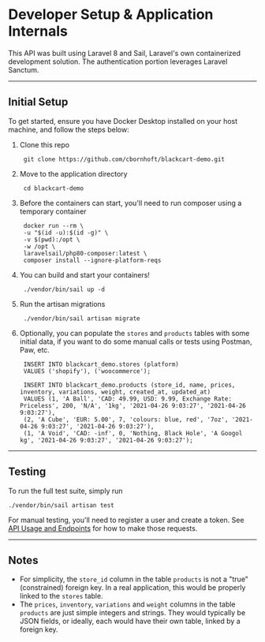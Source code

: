 # Developer Setup & Application Internals

This API was built using Laravel 8 and Sail, Laravel's own containerized development
solution. The authentication portion leverages Laravel Sanctum.

---

## Initial Setup

To get started, ensure you have Docker Desktop installed on your host
machine, and follow the steps below:

1. Clone this repo

        git clone https://github.com/cbornhoft/blackcart-demo.git

1. Move to the application directory

        cd blackcart-demo

1. Before the containers can start, you'll need to run composer using a temporary
container

        docker run --rm \
        -u "$(id -u):$(id -g)" \
        -v $(pwd):/opt \
        -w /opt \
        laravelsail/php80-composer:latest \
        composer install --ignore-platform-reqs

1. You can build and start your containers!

        ./vendor/bin/sail up -d

1. Run the artisan migrations

        ./vendor/bin/sail artisan migrate

1. Optionally, you can populate the `stores` and `products` tables with some initial data,
if you want to do some manual calls or tests using Postman, Paw, etc.

        INSERT INTO blackcart_demo.stores (platform)
        VALUES ('shopify'), ('woocommerce');

        INSERT INTO blackcart_demo.products (store_id, name, prices, inventory, variations, weight, created_at, updated_at)
        VALUES (1, 'A Ball', 'CAD: 49.99, USD: 9.99, Exchange Rate: Priceless', 200, 'N/A', '1kg', '2021-04-26 9:03:27', '2021-04-26 9:03:27'),
        (2, 'A Cube', 'EUR: 5.00', 7, 'colours: blue, red', '7oz', '2021-04-26 9:03:27', '2021-04-26 9:03:27'),
        (1, 'A Void', 'CAD: -inf', 0, 'Nothing, Black Hole', 'A Googol kg', '2021-04-26 9:03:27', '2021-04-26 9:03:27');

---

## Testing

To run the full test suite, simply run

    ./vendor/bin/sail artisan test

For manual testing, you'll need to register a user and create a token. See
[API Usage and Endpoints](https://github.com/cbornhoft/blackcart-demo/API-USAGE.md)
for how to make those requests.

---

## Notes

- For simplicity, the `store_id` column in the table `products` is not a "true"
  (constrained) foreign key. In a real application, this would be properly linked to
  the `stores` table.
- The `prices`, `inventory`, `variations` and `weight` columns in the table `products`
  are just simple integers and strings. They would typically be JSON fields, or ideally,
  each would have their own table, linked by a foreign key.

